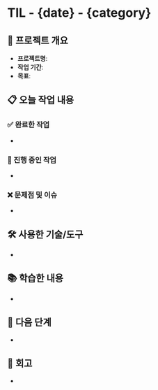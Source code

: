 # TIL - {date} - {category}

## 🚀 프로젝트 개요
- **프로젝트명**: 
- **작업 기간**: 
- **목표**: 

## 📋 오늘 작업 내용

### ✅ 완료한 작업
- 

### 🔄 진행 중인 작업
- 

### ❌ 문제점 및 이슈
- 

## 🛠 사용한 기술/도구
- 

## 📚 학습한 내용
- 

## 🎯 다음 단계
- 

## 💭 회고
- 
